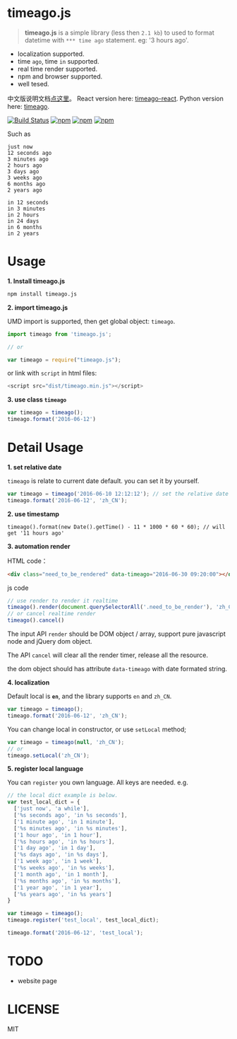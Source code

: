 # timeago.js

> **timeago.js** is a simple library (less then `2.1 kb`) to used to format datetime with `*** time ago` statement. eg: '3 hours ago'. 

 - localization supported.
 - time `ago`, time `in` supported.
 - real time render supported.
 - npm and browser supported.
 - well tesed.

中文版说明文档[点这里](README_zh.md)。 React version here: [timeago-react](https://github.com/hustcc/timeago-react). Python version here: [timeago](https://github.com/hustcc/timeago).

[![Build Status](https://travis-ci.org/hustcc/timeago.js.svg?branch=master)](https://travis-ci.org/hustcc/timeago.js) [![npm](https://img.shields.io/npm/v/timeago.js.svg?style=flat-square)](https://www.npmjs.com/package/timeago.js) [![npm](https://img.shields.io/npm/dt/timeago.js.svg?style=flat-square)](https://www.npmjs.com/package/timeago.js) [![npm](https://img.shields.io/npm/l/timeago.js.svg?style=flat-square)](https://www.npmjs.com/package/timeago.js)

Such as

```
just now
12 seconds ago
3 minutes ago
2 hours ago
3 days ago
3 weeks ago
6 months ago
2 years ago

in 12 seconds
in 3 minutes
in 2 hours
in 24 days
in 6 months
in 2 years
```


# Usage

**1. Install timeago.js**

```sh
npm install timeago.js
```

**2. import timeago.js**


UMD import is supported, then get global object: `timeago`.

```js
import timeago from 'timeago.js';

// or

var timeago = require("timeago.js");
```

or link with `script` in html files: 

```js
<script src="dist/timeago.min.js"></script>
```

**3. use class `timeago`**

```js
var timeago = timeago();
timeago.format('2016-06-12')
```


# Detail Usage

**1. set relative date**

`timeago` is relate to current date default. you can set it by yourself.

```js
var timeago = timeago('2016-06-10 12:12:12'); // set the relative date here.
timeago.format('2016-06-12', 'zh_CN');
```

**2. use timestamp**

```
timeago().format(new Date().getTime() - 11 * 1000 * 60 * 60); // will get '11 hours ago'
```

**3. automation render**

HTML code：
```html
<div class="need_to_be_rendered" data-timeago="2016-06-30 09:20:00"></div>
```
js code
```js
// use render to render it realtime
timeago().render(document.querySelectorAll('.need_to_be_render'), 'zh_CN');
// or cancel realtime render
timeago().cancel()
```

The input API `render` should be DOM object / array, support pure javascript node and jQuery dom object.

The API `cancel` will clear all the render timer, release all the resource.

the dom object should has attribute `data-timeago` with date formated string.

**4. localization**

Default local is **`en`**, and the library supports `en` and `zh_CN`. 

```js
var timeago = timeago();
timeago.format('2016-06-12', 'zh_CN');
```

You can change local in constructor, or use `setLocal` method;

```js
var timeago = timeago(null, 'zh_CN');
// or
timeago.setLocal('zh_CN');
```

**5. register local language**

You can `register` you own language. All keys are needed. e.g.

```js
// the local dict example is below.
var test_local_dict = {
  ['just now', 'a while'], 
  ['%s seconds ago', 'in %s seconds'],
  ['1 minute ago', 'in 1 minute'], 
  ['%s minutes ago', 'in %s minutes'], 
  ['1 hour ago', 'in 1 hour'], 
  ['%s hours ago', 'in %s hours'], 
  ['1 day ago', 'in 1 day'], 
  ['%s days ago', 'in %s days'], 
  ['1 week ago', 'in 1 week'], 
  ['%s weeks ago', 'in %s weeks'], 
  ['1 month ago', 'in 1 month'], 
  ['%s months ago', 'in %s months'], 
  ['1 year ago', 'in 1 year'], 
  ['%s years ago', 'in %s years']
}

var timeago = timeago();
timeago.register('test_local', test_local_dict);

timeago.format('2016-06-12', 'test_local');
```


# TODO

 - website page


# LICENSE

MIT
